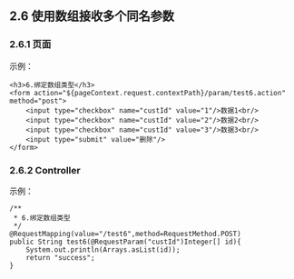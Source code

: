 ## 2.6 使用数组接收多个同名参数

### 2.6.1 页面

示例：

    <h3>6.绑定数组类型</h3>
    <form action="${pageContext.request.contextPath}/param/test6.action" method="post">
        <input type="checkbox" name="custId" value="1"/>数据1<br/>
        <input type="checkbox" name="custId" value="2"/>数据2<br/>
        <input type="checkbox" name="custId" value="3"/>数据3<br/>
        <input type="submit" value="删除"/>
    </form>

### 2.6.2 Controller

示例：

    /**
	 * 6.绑定数组类型
	 */
    @RequestMapping(value="/test6",method=RequestMethod.POST)
    public String test6(@RequestParam("custId")Integer[] id){
        System.out.println(Arrays.asList(id));
		return "success";
    }
